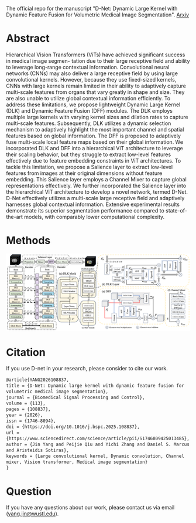 The official repo for the manuscript "D-Net: Dynamic Large Kernel with Dynamic Feature Fusion for Volumetric Medical Image Segmentation". [Arxiv](https://arxiv.org/abs/2403.10674)

Abstract
=======
Hierarchical Vision Transformers (ViTs) have achieved significant success in medical image segmen- tation due to their large receptive field and ability to leverage long-range contextual information. Convolutional neural networks (CNNs) may also deliver a large receptive field by using large convolutional kernels. However, because they use fixed-sized kernels, CNNs with large kernels remain limited in their ability to adaptively capture multi-scale features from organs that vary greatly in shape and size. They are also unable to utilize global contextual information efficiently. To address these limitations, we propose lightweight Dynamic Large Kernel (DLK) and Dynamic Feature Fusion (DFF) modules. The DLK employs multiple large kernels with varying kernel sizes and dilation rates to capture multi-scale features. Subsequently, DLK utilizes a dynamic selection mechanism to adaptively highlight the most important channel and spatial features based on global information. The DFF is proposed to adaptively fuse multi-scale local feature maps based on their global information. We incorporated DLK and DFF into a hierarchical ViT architecture to leverage their scaling behavior, but they struggle to extract low-level features effectively due to feature embedding constraints in ViT architectures. To tackle this limitation, we propose a Salience layer to extract low-level features from images at their original dimensions without feature embedding. This Salience layer employs a Channel Mixer to capture global representations effectively. We further incorporated the Salience layer into the hierarchical ViT architecture to develop a novel network, termed D-Net. D-Net effectively utilizes a multi-scale large receptive field and adaptively harnesses global contextual information. Extensive experimental results demonstrate its superior segmentation performance compared to state-of-the-art models, with comparably lower computational complexity.

Methods
=======

![methods](Figures/DNet.png)

Citation
=======
If you use D-net in your research, please consider to cite our work.

```
@article{YANG2026108837,
title = {D-Net: Dynamic large kernel with dynamic feature fusion for volumetric medical image segmentation},
journal = {Biomedical Signal Processing and Control},
volume = {113},
pages = {108837},
year = {2026},
issn = {1746-8094},
doi = {https://doi.org/10.1016/j.bspc.2025.108837},
url = {https://www.sciencedirect.com/science/article/pii/S1746809425013485},
author = {Jin Yang and Peijie Qiu and Yichi Zhang and Daniel S. Marcus and Aristeidis Sotiras},
keywords = {Large convolutional kernel, Dynamic convolution, Channel mixer, Vision transformer, Medical image segmentation}
}
```


Question
=======
If you have any questions about our work, please contact us via email (yang.jin@wustl.edu).
